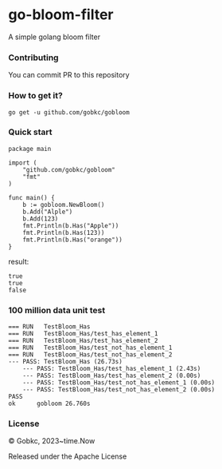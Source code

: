 # go-bloom-filter
A simple golang bloom filter


### Contributing
You can commit PR to this repository

### How to get it?
````
go get -u github.com/gobkc/gobloom
````

### Quick start
````
package main

import (
	"github.com/gobkc/gobloom"
	"fmt"
)

func main() {
    b := gobloom.NewBloom()
    b.Add("Alple")
    b.Add(123)
    fmt.Println(b.Has("Apple"))
    fmt.Println(b.Has(123))
    fmt.Println(b.Has("orange"))
}
````
result:
````
true
true
false
````

### 100 million data unit test

````
=== RUN   TestBloom_Has
=== RUN   TestBloom_Has/test_has_element_1
=== RUN   TestBloom_Has/test_has_element_2
=== RUN   TestBloom_Has/test_not_has_element_1
=== RUN   TestBloom_Has/test_not_has_element_2
--- PASS: TestBloom_Has (26.73s)
    --- PASS: TestBloom_Has/test_has_element_1 (2.43s)
    --- PASS: TestBloom_Has/test_has_element_2 (0.00s)
    --- PASS: TestBloom_Has/test_not_has_element_1 (0.00s)
    --- PASS: TestBloom_Has/test_not_has_element_2 (0.00s)
PASS
ok      gobloom 26.760s
````

### License
© Gobkc, 2023~time.Now

Released under the Apache License